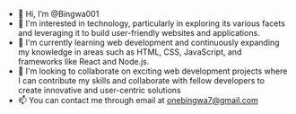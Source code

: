 - 👋 Hi, I’m @Bingwa001
- 👀 I'm interested in technology, particularly in exploring its various facets and leveraging it to build user-friendly websites and applications.
- 🌱 I'm currently learning web development and continuously expanding my knowledge in areas such as HTML, CSS, JavaScript, and frameworks like React and Node.js.
- 💞️ I'm looking to collaborate on exciting web development projects where I can contribute my skills and collaborate with fellow developers to create innovative and user-centric solutions
- 📫 You can contact me through email at onebingwa7@gmail.com

<!---
Bingwa001 is a ✨ special ✨ repository because its `README.md` (this file) appears on your GitHub profile.
You can click the Preview link to take a look at your changes.
--->
